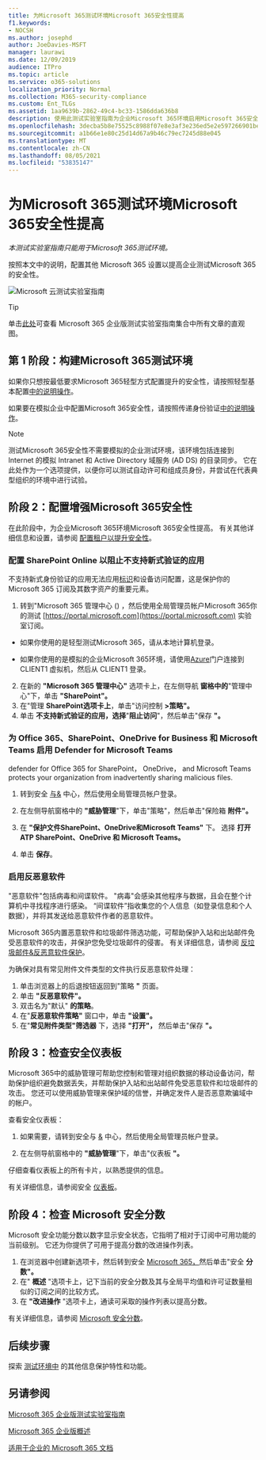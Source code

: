 ```yaml
---
title: 为Microsoft 365测试环境Microsoft 365安全性提高
f1.keywords:
- NOCSH
ms.author: josephd
author: JoeDavies-MSFT
manager: laurawi
ms.date: 12/09/2019
audience: ITPro
ms.topic: article
ms.service: o365-solutions
localization_priority: Normal
ms.collection: M365-security-compliance
ms.custom: Ent_TLGs
ms.assetid: 1aa9639b-2862-49c4-bc33-1586dda636b8
description: 使用此测试实验室指南为企业Microsoft 365环境启用Microsoft 365安全设置。
ms.openlocfilehash: 3decba5b8e75525c8988f07e8e3af3e236ed5e2e597266901bec5346cec8660c
ms.sourcegitcommit: a1b66e1e80c25d14d67a9b46c79ec7245d88e045
ms.translationtype: MT
ms.contentlocale: zh-CN
ms.lasthandoff: 08/05/2021
ms.locfileid: "53835147"
---
```

# <a name="increased-microsoft-365-security-for-your-microsoft-365-for-enterprise-test-environment"></a>为Microsoft 365测试环境Microsoft 365安全性提高

*本测试实验室指南只能用于Microsoft 365测试环境。*

按照本文中的说明，配置其他 Microsoft 365 设置以提高企业测试Microsoft 365的安全性。

![Microsoft 云测试实验室指南](../media/m365-enterprise-test-lab-guides/cloud-tlg-icon.png)

> [!TIP]
> 单击[此处](../downloads/Microsoft365EnterpriseTLGStack.pdf)可查看 Microsoft 365 企业版测试实验室指南集合中所有文章的直观图。
  
## <a name="phase-1-build-out-your-microsoft-365-for-enterprise-test-environment"></a>第 1 阶段：构建Microsoft 365测试环境

如果你只想按最低要求Microsoft 365轻型方式配置提升的安全性，请按照轻型基本配置[中的说明操作](lightweight-base-configuration-microsoft-365-enterprise.md)。
  
如果要在模拟企业中配置Microsoft 365安全性，请按照传递身份验证[中的说明操作](pass-through-auth-m365-ent-test-environment.md)。
  
> [!NOTE]
> 测试Microsoft 365安全性不需要模拟的企业测试环境，该环境包括连接到 Internet 的模拟 Intranet 和 Active Directory 域服务 (AD DS) 的目录同步。 它在此处作为一个选项提供，以便你可以测试自动许可和组成员身份，并尝试在代表典型组织的环境中进行试验。 

## <a name="phase-2-configure-increased-microsoft-365-security"></a>阶段 2：配置增强Microsoft 365安全性

在此阶段中，为企业Microsoft 365环境Microsoft 365安全性提高。 有关其他详细信息和设置，请参阅 [配置租户以提升安全性](/office365/securitycompliance/tenant-wide-setup-for-increased-security)。

### <a name="configure-sharepoint-online-to-block-apps-that-dont-support-modern-authentication"></a>配置 SharePoint Online 以阻止不支持新式验证的应用

不支持新式身份验证的应用无法应用[标识](../security/office-365-security/microsoft-365-policies-configurations.md)和设备访问配置，这是保护你的 Microsoft 365 订阅及其数字资产的重要元素。 

1. 转到"Microsoft 365 管理中心 () ，然后使用全局管理员帐户Microsoft 365你的测试 [https://portal.microsoft.com](https://portal.microsoft.com) 实验室订阅。
    
  - 如果你使用的是轻型测试Microsoft 365，请从本地计算机登录。
    
  - 如果你使用的是模拟的企业Microsoft 365环境，请使用[Azure](https://portal.azure.com)门户连接到 CLIENT1 虚拟机，然后从 CLIENT1 登录。
 
2. 在新的 **"Microsoft 365 管理中心"** 选项卡上，在左侧导航 **窗格中的**"管理中心"下，单击 **"SharePoint"。**
3. 在"管理 **SharePoint选项卡上**，单击"访问控制 **>策略"。**
4. 单击 **不支持新式验证的应用，选择**"**阻止访问**"，然后单击"保存 **"。**


### <a name="enable-defender-for-office-365-for-sharepoint-onedrive-for-business-and-microsoft-teams"></a>为 Office 365、SharePoint、OneDrive for Business 和 Microsoft Teams 启用 Defender for Microsoft Teams

defender for Office 365 for SharePoint， OneDrive， and Microsoft Teams protects your organization from inadvertently sharing malicious files.

1. 转到安全 [与&](https://protection.office.com) 中心，然后使用全局管理员帐户登录。

2. 在左侧导航窗格中的 **"威胁管理**"下，单击"策略"，然后单击"保险箱 **附件"。** 

3. 在 **"保护文件SharePoint、OneDrive和Microsoft Teams"** 下。 选择 **打开 ATP SharePoint、OneDrive 和 Microsoft Teams。**

4. 单击 **保存**。


### <a name="enable-anti-malware"></a>启用反恶意软件

"恶意软件"包括病毒和间谍软件。 "病毒"会感染其他程序与数据，且会在整个计算机中寻找程序进行感染。 “间谍软件”指收集您的个人信息（如登录信息和个人数据），并将其发送给恶意软件作者的恶意软件。 

Microsoft 365内置恶意软件和垃圾邮件筛选功能，可帮助保护入站和出站邮件免受恶意软件的攻击，并保护您免受垃圾邮件的侵害。 有关详细信息，请参阅 [反垃圾邮件&反恶意软件保护](../security/office-365-security/anti-spam-and-anti-malware-protection.md)。

为确保对具有常见附件文件类型的文件执行反恶意软件处理：

1. 单击浏览器上的后退按钮返回到"策略 **"** 页面。
2. 单击 **"反恶意软件"。**
3. 双击名为"默认" **的策略**。
4. 在"**反恶意软件策略"** 窗口中，单击 **"设置"。**
4. 在"**常见附件类型"筛选器** 下，选择 **"打开"，** 然后单击"保存 **"。**


## <a name="phase-3-examine-the-security-dashboard"></a>阶段 3：检查安全仪表板

Microsoft 365中的威胁管理可帮助您控制和管理对组织数据的移动设备访问，帮助保护组织避免数据丢失，并帮助保护入站和出站邮件免受恶意软件和垃圾邮件的攻击。 您还可以使用威胁管理来保护域的信誉，并确定发件人是否恶意欺骗域中的帐户。 

查看安全仪表板：

1. 如果需要，请转到安全与 [&](https://protection.office.com) 中心，然后使用全局管理员帐户登录。

2. 在左侧导航窗格中的 **"威胁管理**"下，单击"仪表板 **"。**

仔细查看仪表板上的所有卡片，以熟悉提供的信息。

有关详细信息，请参阅安全 [仪表板](../security/office-365-security/security-dashboard.md)。


## <a name="phase-4-examine-microsoft-secure-score"></a>阶段 4：检查 Microsoft 安全分数

Microsoft 安全功能分数以数字显示安全状态，它指明了相对于订阅中可用功能的当前级别。 它还为你提供了可用于提高分数的改进操作列表。

1. 在浏览器中创建新选项卡，然后转到安全 [Microsoft 365，](https://security.microsoft.com/)然后单击"安全 **分数"。**
2. 在" **概述**  "选项卡上，记下当前的安全分数及其与全局平均值和许可证数量相似的订阅之间的比较方式。
3. 在 **"改进操作** "选项卡上，通读可采取的操作列表以提高分数。

有关详细信息，请参阅 [Microsoft 安全分数](../security/defender/microsoft-secure-score.md)。

## <a name="next-steps"></a>后续步骤

探索 [测试环境中](m365-enterprise-test-lab-guides.md#information-protection) 的其他信息保护特性和功能。

## <a name="see-also"></a>另请参阅

[Microsoft 365 企业版测试实验室指南](m365-enterprise-test-lab-guides.md)

[Microsoft 365 企业版概述](microsoft-365-overview.md)

[适用于企业的 Microsoft 365 文档](/microsoft-365-enterprise/)